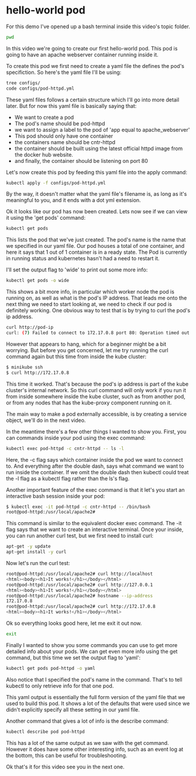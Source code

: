# hello-world pod

For this demo I've opened up a bash terminal inside this video's topic folder. 

```bash
pwd
```

In this video we're going to create our first hello-world pod. This pod is going to have an apache webserver container running inside it. 

To create this pod we first need to create a yaml file the defines the pod's specifiction. So here's the yaml file I'll be using:

```bash
tree configs/
code configs/pod-httpd.yml 
```

These yaml files follows a certain structure which I'll go into more detail later. But for now this yaml file is basically saying that:

- We want to create a pod
- The pod's name should be pod-httpd
- we want to assign a label to the pod of 'app equal to apache_webserver'
- This pod should only have one container
- the containers name should be cntr-httpd
- the container should be built using the latest official httpd image from the docker hub website. 
- and finally, the container should be listening on port 80

Let's now create this pod by feeding this yaml file into the apply command:

```bash
kubectl apply -f configs/pod-httpd.yml
```

By the way, it doesn't matter what the yaml file's filename is, as long as it's meaningful to you, and it ends with a dot yml extension. 

Ok it looks like our pod has now been created. Lets now see if we can view it using the 'get pods' command:

```bash
kubectl get pods 
```

This lists the pod that we've just created. The pod's name is the name that we specified in our yaml file. Our pod houses a total of one container, and here it says that 1 out of 1 container is in a ready state. The Pod is currently in running status and kubernetes hasn't had a need to restart it. 

I'll set the output flag to 'wide' to print out some more info:

```bash
kubectl get pods -o wide
```

This shows a bit more info, in particular which worker node the pod is running on, as well as what is the pod's IP address. That leads me onto the next thing we need to start looking at, we need to check if our pod is definitely working. One obvious way to test that is by trying to curl the pod's ip address. 

```bash
curl http://pod-ip
curl: (7) Failed to connect to 172.17.0.8 port 80: Operation timed out
```

However that appears to hang, which for a beginner might be a bit worrying. But before you get concerned, let me try running the curl command again but this time from inside the kube cluster:

```bash
$ minikube ssh
$ curl http://172.17.0.8
```

This time it worked. That's because the pod's ip address is part of the kube cluster's internal network. So this curl command will only work if you run it from inside somewhere inside the kube cluster, such as from another pod, or from any nodes that has the kube-proxy component running on it. 

The main way to make a pod externally accessible, is by creating a service object, we'll do in the next video.  

In the meantime there's a few other things I wanted to show you. First, you can commands inside your pod using the exec command:

```bash
kubectl exec pod-httpd -c cntr-httpd -- ls -l
```

Here, the -c flag says which container inside the pod we want to connect to. And everything after the double dash, says what command we want to run inside the container. If we omit the double dash then kubectl could treat the -l flag as a kubectl flag rather than the ls's flag. 

Another important feature of the exec command is that it let's you start an interactive bash session inside your pod:


```bash
$ kubectl exec -it pod-httpd -c cntr-httpd -- /bin/bash
root@pod-httpd:/usr/local/apache2#
```

This command is similar to the equivalent docker exec command. The -it flag says that we want to create an interactive terminal. Once your inside, you can run another curl test, but we first need to install curl:


```bash
apt-get -y update
apt-get install -y curl
```

Now let's run the curl test:

```bash
root@pod-httpd:/usr/local/apache2# curl http://localhost
<html><body><h1>It works!</h1></body></html>
root@pod-httpd:/usr/local/apache2# curl http://127.0.0.1
<html><body><h1>It works!</h1></body></html>
root@pod-httpd:/usr/local/apache2# hostname --ip-address
172.17.0.8
root@pod-httpd:/usr/local/apache2# curl http://172.17.0.8
<html><body><h1>It works!</h1></body></html>
```

Ok so everything looks good here, let me exit it out now. 

```bash
exit
```


Finally I wanted to show you some commands you can use to get more detailed info about your pods. We can get even more info using the get command, but this time we set the output flag to 'yaml':


```bash
kubectl get pods pod-httpd -o yaml
```

Also notice that I specified the pod's name in the command. That's to tell kubectl to only retrieve info for that one pod.


This yaml output is essentially the full form version of the yaml file that we used to build this pod. It shows a lot of the defaults that were used since we didn't explicitly specify all these setting in our yaml file. 

Another command that gives a lot of info is the describe command:

```bash
kubectl describe pod pod-httpd
```

This has a lot of the same output as we saw with the get command. However it does have some other interesting info, such as an event log at the bottom, this can be useful for troubleshooting.  


Ok that's it for this video see you in the next one.